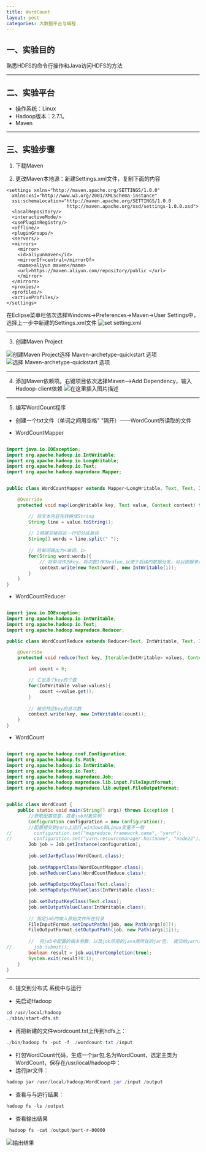 ```yaml
---
title: WordCount
layout: post
categories: 大数据平台与编程
---
```


## 一、实验目的
熟悉HDFS的命令行操作和Java访问HDFS的方法

---
## 二、实验平台
- 操作系统：Linux
- Hadoop版本：2.7.1。
- Maven

---
## 三、实验步骤
1. 下载Maven

2. 更改Maven本地源：新建Settings.xml文件，复制下面的内容

```
<settings xmlns="http://maven.apache.org/SETTINGS/1.0.0"
  xmlns:xsi="http://www.w3.org/2001/XMLSchema-instance"
  xsi:schemaLocation="http://maven.apache.org/SETTINGS/1.0.0
                      http://maven.apache.org/xsd/settings-1.0.0.xsd">
  <localRepository/>
  <interactiveMode/>
  <usePluginRegistry/>
  <offline/>
  <pluginGroups/>
  <servers/>
  <mirrors>
    <mirror>
    <id>aliyunmaven</id>
    <mirrorOf>central</mirrorOf>
    <name>aliyun maven</name>
    <url>https://maven.aliyun.com/repository/public </url>
    </mirror>
  </mirrors>
  <proxies/>
  <profiles/>
  <activeProfiles/>
</settings>

```
在Eclipse菜单栏依次选择Windows->Preferences->Maven->User Settings中，选择上一步中新建的Settings.xml文件
![set setting.xml](https://img-blog.csdnimg.cn/20200108151223141.jpg?x-oss-process=image/watermark,type_ZmFuZ3poZW5naGVpdGk,shadow_10,text_aHR0cHM6Ly9ibG9nLmNzZG4ubmV0L3FxXzQxNDIyNDQ4,size_16,color_FFFFFF,t_70)

---
 3. 创建Maven Project

![创建Maven Project](https://img-blog.csdnimg.cn/20200108151542978.jpg?x-oss-process=image/watermark,type_ZmFuZ3poZW5naGVpdGk,shadow_10,text_aHR0cHM6Ly9ibG9nLmNzZG4ubmV0L3FxXzQxNDIyNDQ4,size_16,color_FFFFFF,t_70)选择 Maven-archetype-quickstart 选项
![选择 Maven-archetype-quickstart 选项](https://img-blog.csdnimg.cn/20200108151612875.jpg?x-oss-process=image/watermark,type_ZmFuZ3poZW5naGVpdGk,shadow_10,text_aHR0cHM6Ly9ibG9nLmNzZG4ubmV0L3FxXzQxNDIyNDQ4,size_16,color_FFFFFF,t_70)

---
4. 添加Maven依赖项。右键项目依次选择Maven—>Add Dependency，输入Hadoop-client依赖
![在这里插入图片描述](https://img-blog.csdnimg.cn/20200108151714933.jpg?x-oss-process=image/watermark,type_ZmFuZ3poZW5naGVpdGk,shadow_10,text_aHR0cHM6Ly9ibG9nLmNzZG4ubmV0L3FxXzQxNDIyNDQ4,size_16,color_FFFFFF,t_70)
---
5. 编写WordCount程序

- 创建一个txt文件（单词之间用空格" "隔开）——WordCount所读取的文件

- WordCountMapper

```java

import java.io.IOException;
import org.apache.hadoop.io.IntWritable;
import org.apache.hadoop.io.LongWritable;
import org.apache.hadoop.io.Text;
import org.apache.hadoop.mapreduce.Mapper;


public class WordCountMapper extends Mapper<LongWritable, Text, Text, IntWritable>{

    @Override
    protected void map(LongWritable key, Text value, Context context) throws IOException, InterruptedException {

        // 将文本内容先转换成String
        String line = value.toString();
        
        // 2根据空格将这一行切分成单词
        String[] words = line.split(" ");
        
        // 将单词输出为<单词，1>
        for(String word:words){
            // 将单词作为key，将次数1作为value,以便于后续的数据分发，可以根据单词分发，以便于相同单词会到相同的reducetask中
            context.write(new Text(word), new IntWritable(1));
        }
    }
}

```

- WordCountReducer

```java

import java.io.IOException;
import org.apache.hadoop.io.IntWritable;
import org.apache.hadoop.io.Text;
import org.apache.hadoop.mapreduce.Reducer;

public class WordCountReduce extends Reducer<Text, IntWritable, Text, IntWritable> {

    @Override
    protected void reduce(Text key, Iterable<IntWritable> values, Context context) throws IOException, InterruptedException {

        int count = 0;

        // 汇总各个key的个数
        for(IntWritable value:values){
            count +=value.get();
        }
        
        // 输出特定key的总次数
        context.write(key, new IntWritable(count));
    }
}

```

- WordCount

```java

import org.apache.hadoop.conf.Configuration;
import org.apache.hadoop.fs.Path;
import org.apache.hadoop.io.IntWritable;
import org.apache.hadoop.io.Text;
import org.apache.hadoop.mapreduce.Job;
import org.apache.hadoop.mapreduce.lib.input.FileInputFormat;
import org.apache.hadoop.mapreduce.lib.output.FileOutputFormat;


public class WordCount {
    public static void main(String[] args) throws Exception {
        //获取配置信息，或者job对象实例
        Configuration configuration = new Configuration();
        //配置提交到yarn上运行,windows和Linux变量不一致
//        configuration.set("mapreduce.framework.name", "yarn");
//        configuration.set("yarn.resourcemanager.hostname", "node22");
        Job job = Job.getInstance(configuration);
        
        job.setJarByClass(WordCount.class);
        
        job.setMapperClass(WordCountMapper.class);
        job.setReducerClass(WordCountReduce.class);
        
        job.setMapOutputKeyClass(Text.class);
        job.setMapOutputValueClass(IntWritable.class);
        
        job.setOutputKeyClass(Text.class);
        job.setOutputValueClass(IntWritable.class);
        
        // 指定job的输入原始文件所在目录
        FileInputFormat.setInputPaths(job, new Path(args[0]));
        FileOutputFormat.setOutputPath(job, new Path(args[1]));
        
        //  将job中配置的相关参数，以及job所用的java类所在的jar包， 提交给yarn去运行
//        job.submit();
        boolean result = job.waitForCompletion(true);
        System.exit(result?0:1);
    }
}

```

---
6. 提交到分布式 系统中与运行

- 先启动Hadoop

```powershell
cd /usr/local/hadoop
./sbin/start-dfs.sh
```

- 再把新建的文件wordcount.txt上传到hdfs上：

```powershell
./bin/hadoop fs -put -f ./wordcount.txt /input
```

- 打包WordCount代码，生成一个jar包,名为WordCount，选定主类为WordCount，保存在/usr/local/hadoop中：
- 运行jar文件：

```powershell
hadoop jar /usr/local/hadoop/WordCount.jar /input /output
```

- 查看与与运行结果：

```powershell
hadoop fs -ls /output
```

- 查看输出结果

```powershell
 hadoop fs -cat /output/part-r-00000
```

![输出结果](https://img-blog.csdnimg.cn/20200108153523882.jpg?x-oss-process=image/watermark,type_ZmFuZ3poZW5naGVpdGk,shadow_10,text_aHR0cHM6Ly9ibG9nLmNzZG4ubmV0L3FxXzQxNDIyNDQ4,size_16,color_FFFFFF,t_70)
